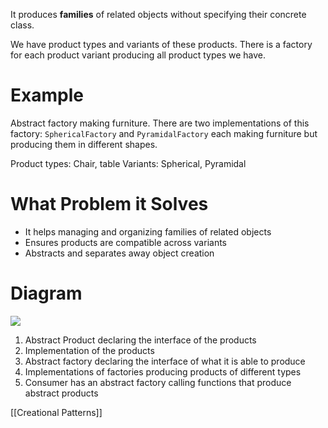 It produces **families** of related objects without specifying their concrete class.

We have product types and variants of these products. There is a factory for each product variant producing all product types we have.

# Example
Abstract factory making furniture. There are two implementations of this factory: `SphericalFactory` and `PyramidalFactory` each making furniture but producing them in different shapes.

Product types: Chair, table
Variants: Spherical, Pyramidal

# What Problem it Solves
- It helps managing and organizing families of related objects
- Ensures products are compatible across variants
- Abstracts and separates away object creation

# Diagram
![](https://i.imgur.com/yGY9m1P.png)
1. Abstract Product declaring the interface of the products
2. Implementation of the products
3. Abstract factory declaring the interface of what it is able to produce
4. Implementations of factories producing products of different types
5. Consumer has an abstract factory calling functions that produce abstract products

[[Creational Patterns]]